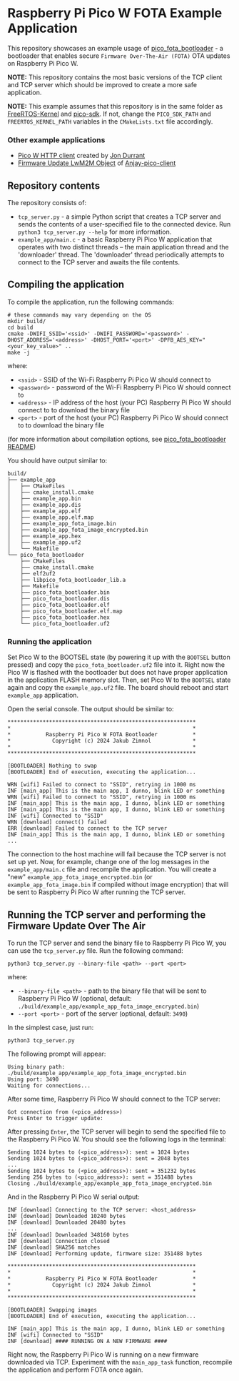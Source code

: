 # Raspberry Pi Pico W FOTA Example Application

This repository showcases an example usage of
[pico_fota_bootloader](https://github.com/JZimnol/pico_fota_bootloader.git) - a
bootloader that enables secure `Firmware Over-The-Air (FOTA)` OTA updates on
Raspberry Pi Pico W.

**NOTE:** This repository contains the most basic versions of the TCP client
and TCP server which should be improved to create a more safe application.

**NOTE:** This example assumes that this repository is in the same folder as
[FreeRTOS-Kernel](https://github.com/FreeRTOS/FreeRTOS-Kernel.git) and
[pico-sdk](https://github.com/raspberrypi/pico-sdk.git). If not, change the
`PICO_SDK_PATH` and `FREERTOS_KERNEL_PATH` variables in the `CMakeLists.txt`
file accordingly.

### Other example applications

- [Pico W HTTP client](https://github.com/jondurrant/RPIPicoW-OTA-Exp) created
  by [Jon Durrant](https://github.com/jondurrant)
- [Firmware Update LwM2M Object](https://github.com/AVSystem/Anjay-pico-client/tree/master/firmware_update)
  of
  [Anjay-pico-client](https://github.com/AVSystem/Anjay-pico-client/tree/master)

## Repository contents

The repository consists of:
- `tcp_server.py` - a simple Python script that creates a TCP server and sends
  the contents of a user-specified file to the connected device. Run `python3
  tcp_server.py --help` for more information.
- `example_app/main.c` - a basic Raspberry Pi Pico W application that operates
  with two distinct threads – the main application thread and the 'downloader'
  thread. The 'downloader' thread periodically attempts to connect to the TCP
  server and awaits the file contents.

## Compiling the application

To compile the application, run the following commands:

```shell
# these commands may vary depending on the OS
mkdir build/
cd build
cmake -DWIFI_SSID='<ssid>' -DWIFI_PASSWORD='<password>' -DHOST_ADDRESS='<address>' -DHOST_PORT='<port>' -DPFB_AES_KEY="<your_key_value>" ..
make -j
```

where:
- `<ssid>` - SSID of the Wi-Fi Raspberry Pi Pico W should connect to
- `<password>` - password of the Wi-Fi Raspberry Pi Pico W should connect to
- `<address>` - IP address of the host (your PC) Raspberry Pi Pico W should
  connect to to download the binary file
- `<port>` - port of the host (your PC) Raspberry Pi Pico W should connect to to
  download the binary file

(for more information about compilation options, see [pico_fota_bootloader
README](https://github.com/JZimnol/pico_fota_bootloader/blob/master/README.md))

You should have output similar to:

```
build/
├── example_app
│   ├── CMakeFiles
│   ├── cmake_install.cmake
│   ├── example_app.bin
│   ├── example_app.dis
│   ├── example_app.elf
│   ├── example_app.elf.map
│   ├── example_app_fota_image.bin
│   ├── example_app_fota_image_encrypted.bin
│   ├── example_app.hex
│   ├── example_app.uf2
│   └── Makefile
└── pico_fota_bootloader
    ├── CMakeFiles
    ├── cmake_install.cmake
    ├── elf2uf2
    ├── libpico_fota_bootloader_lib.a
    ├── Makefile
    ├── pico_fota_bootloader.bin
    ├── pico_fota_bootloader.dis
    ├── pico_fota_bootloader.elf
    ├── pico_fota_bootloader.elf.map
    ├── pico_fota_bootloader.hex
    └── pico_fota_bootloader.uf2
```

### Running the application

Set Pico W to the BOOTSEL state (by powering it up with the `BOOTSEL` button
pressed) and copy the `pico_fota_bootloader.uf2` file into it. Right now the
Pico W is flashed with the bootloader but does not have proper application in
the application FLASH memory slot. Then, set Pico W to the `BOOTSEL` state
again and copy the `example_app.uf2` file. The board should reboot and start
`example_app` application.

Open the serial console. The output should be similar to:

```
***********************************************************
*                                                         *
*           Raspberry Pi Pico W FOTA Bootloader           *
*             Copyright (c) 2024 Jakub Zimnol             *
*                                                         *
***********************************************************

[BOOTLOADER] Nothing to swap
[BOOTLOADER] End of execution, executing the application...

WRN [wifi] Failed to connect to "SSID", retrying in 1000 ms
INF [main_app] This is the main app, I dunno, blink LED or something
WRN [wifi] Failed to connect to "SSID", retrying in 1000 ms
INF [main_app] This is the main app, I dunno, blink LED or something
INF [main_app] This is the main app, I dunno, blink LED or something
INF [wifi] Connected to "SSID"
WRN [download] connect() failed
ERR [download] Failed to connect to the TCP server
INF [main_app] This is the main app, I dunno, blink LED or something
...
```

The connection to the host machine will fail because the TCP server is not set
up yet. Now, for example, change one of the log messages in the
`example_app/main.c` file and recompile the application. You will create a
"new" `example_app_fota_image_encrypted.bin` (or `example_app_fota_image.bin`
if compiled without image encryption) that will be sent to Raspberry Pi Pico W
after running the TCP server.

## Running the TCP server and performing the Firmware Update Over The Air

To run the TCP server and send the binary file to Raspberry Pi Pico W, you can
use the `tcp_server.py` file. Run the following command:

```shell
python3 tcp_server.py --binary-file <path> --port <port>
```
where:
- `--binary-file <path>` - path to the binary file that will be sent to
  Raspberry Pi Pico W (optional, default:
  `./build/example_app/example_app_fota_image_encrypted.bin`)
- `--port <port>` - port of the server (optional, default: `3490`)

In the simplest case, just run:

```shell
python3 tcp_server.py
```

The following prompt will appear:

```
Using binary path: ./build/example_app/example_app_fota_image_encrypted.bin
Using port: 3490
Waiting for connections...
```

After some time, Raspberry Pi Pico W should connect to the TCP server:

```
Got connection from (<pico_address>)
Press Enter to trigger update:
```

After pressing `Enter`, the TCP server will begin to send the specified file to
the Raspberry Pi Pico W. You should see the following logs in the terminal:

```
Sending 1024 bytes to (<pico_address>): sent = 1024 bytes
Sending 1024 bytes to (<pico_address>): sent = 2048 bytes
...
Sending 1024 bytes to (<pico_address>): sent = 351232 bytes
Sending 256 bytes to (<pico_address>): sent = 351488 bytes
Closing ./build/example_app/example_app_fota_image_encrypted.bin
```

And in the Raspberry Pi Pico W serial output:

```
INF [download] Connecting to the TCP server: <host_address>
INF [download] Downloaded 10240 bytes
INF [download] Downloaded 20480 bytes
...
INF [download] Downloaded 348160 bytes
INF [download] Connection closed
INF [download] SHA256 matches
INF [download] Performing update, firmware size: 351488 bytes

***********************************************************
*                                                         *
*           Raspberry Pi Pico W FOTA Bootloader           *
*             Copyright (c) 2024 Jakub Zimnol             *
*                                                         *
***********************************************************

[BOOTLOADER] Swapping images
[BOOTLOADER] End of execution, executing the application...

INF [main_app] This is the main app, I dunno, blink LED or something
INF [wifi] Connected to "SSID"
INF [download] #### RUNNING ON A NEW FIRMWARE ####
```

Right now, the Raspberry Pi Pico W is running on a new firmware downloaded via
TCP. Experiment with the `main_app_task` function, recompile the application
and perform FOTA once again.
